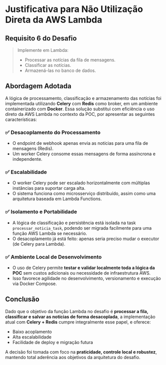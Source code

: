 # Justificativa para Não Utilização Direta da AWS Lambda

## Requisito 6 do Desafio

> Implemente em Lambda:
> - Processar as notícias da fila de mensagens.
> - Classificar as notícias.
> - Armazená-las no banco de dados.

## Abordagem Adotada

A lógica de processamento, classificação e armazenamento das notícias foi implementada utilizando **Celery** com **Redis** como broker, em um ambiente containerizado com **Docker**. Essa solução substitui com eficiência o uso direto da AWS Lambda no contexto da POC, por apresentar as seguintes características:

### ✅ Desacoplamento do Processamento
- O endpoint de webhook apenas envia as notícias para uma fila de mensagens (Redis).
- Um worker Celery consome essas mensagens de forma assíncrona e independente.

### ✅ Escalabilidade
- O worker Celery pode ser escalado horizontalmente com múltiplas instâncias para suportar carga alta.
- O sistema funciona como microsserviço distribuído, assim como uma arquitetura baseada em Lambda Functions.

### ✅ Isolamento e Portabilidade
- A lógica de classificação e persistência está isolada na task `processar_noticia_task`, podendo ser migrada facilmente para uma função AWS Lambda se necessário.
- O desacoplamento já está feito: apenas seria preciso mudar o executor (de Celery para Lambda).

### ✅ Ambiente Local de Desenvolvimento
- O uso de Celery permite **testar e validar localmente toda a lógica da POC** sem custos adicionais ou necessidade de infraestrutura AWS.
- Isso favorece agilidade no desenvolvimento, versionamento e execução via Docker Compose.

## Conclusão

Dado que o objetivo da função Lambda no desafio é **processar a fila, classificar e salvar as notícias de forma desacoplada**, a implementação atual com **Celery + Redis** cumpre integralmente esse papel, e oferece:

- Baixo acoplamento
- Alta escalabilidade
- Facilidade de deploy e migração futura

A decisão foi tomada com foco na **praticidade, controle local e robustez**, mantendo total aderência aos objetivos da arquitetura do desafio.
